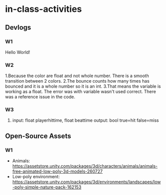 # in-class-activities
## Devlogs
### W1
Hello World!

### W2
1.Because the color are float and not whole number. There is a smooth transition between 2 colors.
2.The bounce counts how many times has bounced and it is a whole number so it is an int.
3.That means the variable is working as a float. The error was with variable wasn't used correct. There was a reference issue in the code.

### W3
1. input: float playerhittime, float beattime output: bool true=hit false=miss
## Open-Source Assets
### W1
- Animals: https://assetstore.unity.com/packages/3d/characters/animals/animals-free-animated-low-poly-3d-models-260727 
- Low-poly environment: https://assetstore.unity.com/packages/3d/environments/landscapes/low-poly-simple-nature-pack-162153 
